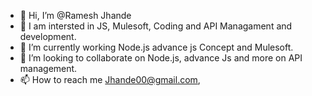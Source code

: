 - 👋 Hi, I’m @Ramesh Jhande
- 👀 I am intersted in JS, Mulesoft, Coding and API Managament and development.  
- 🌱 I’m currently working Node.js advance js Concept and Mulesoft. 
- 💞️ I’m looking to collaborate on Node.js, advance Js and more on API management. 
- 📫 How to reach me Jhande00@gmail.com, 

<!---
Rameshzende/Rameshzende is a ✨ special ✨ repository because its `README.md` (this file) appears on your GitHub profile.
You can click the Preview link to take a look at your changes.
--->
